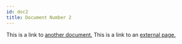 ```yaml
---
id: doc2
title: Document Number 2
---
```


This is a link to [another document.](doc3.md) This is a link to an [external
page.](http://www.example.com) 
